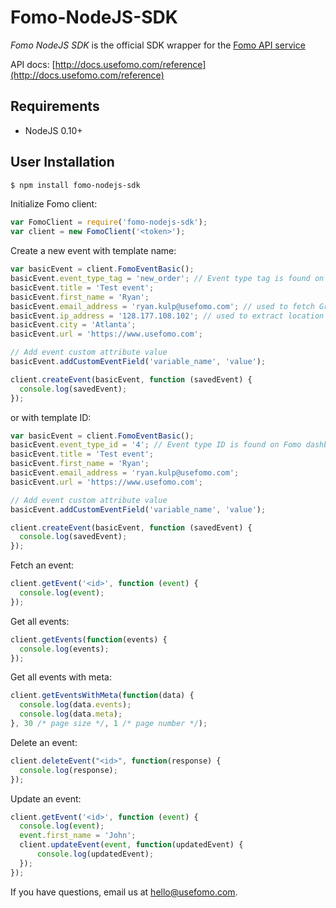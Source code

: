 Fomo-NodeJS-SDK
================

*Fomo NodeJS SDK* is the official SDK wrapper for the [Fomo API service](https://www.usefomo.com)

API docs: [http://docs.usefomo.com/reference](http://docs.usefomo.com/reference)

Requirements
------------

- NodeJS 0.10+

User Installation
-----------------

```bash
$ npm install fomo-nodejs-sdk
```

Initialize Fomo client:

```javascript
var FomoClient = require('fomo-nodejs-sdk');
var client = new FomoClient('<token>');
```

Create a new event with template name:

```javascript
var basicEvent = client.FomoEventBasic();
basicEvent.event_type_tag = 'new_order'; // Event type tag is found on Fomo dashboard (Templates -> Template name)
basicEvent.title = 'Test event';
basicEvent.first_name = 'Ryan';
basicEvent.email_address = 'ryan.kulp@usefomo.com'; // used to fetch Gravatar for notification images
basicEvent.ip_address = '128.177.108.102'; // used to extract location parameters (city, province, country)
basicEvent.city = 'Atlanta';
basicEvent.url = 'https://www.usefomo.com';

// Add event custom attribute value
basicEvent.addCustomEventField('variable_name', 'value');

client.createEvent(basicEvent, function (savedEvent) {
  console.log(savedEvent);
});
```

or with template ID:

```javascript
var basicEvent = client.FomoEventBasic();
basicEvent.event_type_id = '4'; // Event type ID is found on Fomo dashboard (Templates -> Template ID)
basicEvent.title = 'Test event';
basicEvent.first_name = 'Ryan';
basicEvent.email_address = 'ryan.kulp@usefomo.com';
basicEvent.url = 'https://www.usefomo.com';

// Add event custom attribute value
basicEvent.addCustomEventField('variable_name', 'value');

client.createEvent(basicEvent, function (savedEvent) {
  console.log(savedEvent);
});
```

Fetch an event:

```javascript
client.getEvent('<id>', function (event) {
  console.log(event);
});
```

Get all events:

```javascript
client.getEvents(function(events) {
  console.log(events);
});
```

Get all events with meta:

```javascript
client.getEventsWithMeta(function(data) {
  console.log(data.events);
  console.log(data.meta);
}, 30 /* page size */, 1 /* page number */);
```

Delete an event:

```javascript
client.deleteEvent("<id>", function(response) {
  console.log(response);
});
```

Update an event:

```javascript
client.getEvent('<id>', function (event) {
  console.log(event);
  event.first_name = 'John';
  client.updateEvent(event, function(updatedEvent) {
      console.log(updatedEvent);
  });
});
```

If you have questions, email us at [hello@usefomo.com](mailto:hello@usefomo.com).
